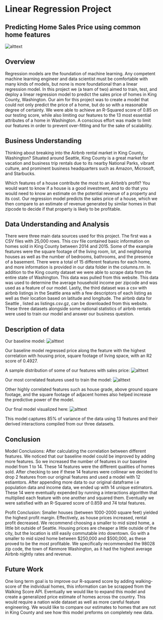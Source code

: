 # Linear Regression Project
## Predicting Home Sales Price using common home features

![alttext](https://i.ibb.co/s9r59x2/Seattle-Rainier-photo.jpg)

## Overview

Regression models are the foundation of machine learning. Any competent machine learning engineer and data scientist must be comfortable with many kinds of models, but none is more foundational than a linear regression model. In  this project we (a team of two) aimed to train, test, and deploy a linear regression model to predict the sales price of homes in King County, Washington. Our aim for this project was to create a model that could not only predict the price of a home, but do so with a reasonable degree of certainty. We were able to achieve an R-Squared score of 0.85 on our testing score, while also limiting our features to the 13 most essential attributes of a home in Washington. A conscious effort was made to limit our features in order to prevent over-fitting and for the sake of scalability. 

## Business Understanding

Thinking about breaking into the Airbnb rental market in King County, Washington?  Situated around Seattle, King County is a great market for vacation and business trip rentals due to its nearby National Parks, vibrant culture, and prominent business headquarters such as Amazon, Microsoft, and Starbucks.

Which features of a house contribute the most to an Airbnb’s profit? You would want to know if a house is a good investment, and to do that you would need to know an estimate on the potential revenue of a property and its cost. Our regression model predicts the sales price of a house, which we then compare to an estimate of revenue generated by similar homes in that zipcode to decide if that property is likely to be profitable.

## Data Understanding and Analysis

There were three main data sources used for this project. The first was a CSV files with 25,000 rows. This csv file contained basic information on homes sold in King County between 2014 and 2015. Some of the example features were the square footage of the living room, lot, and neighboring houses as well as the number of bedrooms, bathrooms, and the presence of a basement. There were a total of 15 different features for each home, and more information is provided in our data folder in the columns.rm. In addition to the King county dataset we were able to scrape data from the entire state of Washington. This data was pulled from this website.   This data was used to determine the average household income per zipcode and was used as a feature of our model. Lastly, the third dataset was a csv with airbnb listings in the Seattle area with a few descriptors of each listing as well as their location based on latitude and longitude. The airbnb data for Seattle , listed as listings.csv.gz, can be downloaded from this website. These three datasets alongside some national statistics of airbnb rentals were used to train our model and answer our business question. 
 
## Description of data

Our baseline model: 
![alttext](https://i.ibb.co/2gPCLmk/sales-price-sqft-living-model.png)

Our baseline model regressed price along the feature with the highest correlation with housing price, square footage of living space, with an R2 score of 0.4927.

A sample distribution of some of our features with sales price: 
![alttext](https://i.ibb.co/2vj881n/top-3-features.png)

Our most correlated features used to train the model: 
![alttext](https://i.ibb.co/hmGycdz/feature-correlation-heatmap.png)

Other highly correlated features such as house grade, above ground square footage, and the square footage of adjacent homes also helped increase the predictive power of the model.

Our final model visualized here: 
![alttext](https://i.ibb.co/SxqX2hV/model-final.png)

This model captures 85% of variance of the data using 13 features and their derived interactions compiled from our three datasets.

## Conclusion


Model Conclusions:
After calculating the correlation between different features. We noticed that our baseline model could be improved  by adding more features. So we increased the number of features in our baseline model from 1 to 14. These 14 features were the different qualities of homes sold. After checking to see if these 14 features were collinear we decided to drop 2 features from our original features and used a model with 12 estiamtors. After appending more data to our original dataframe i.e population data and income data, we ended up with 14 unique estimators. These 14 were eventually expended by running a interactions algorithm that multiplied each feature with one another and squared them. Eventually we were satisfied with an R-Squared score of 0.859 and 74 total features. 

Profit Conclusion:
Smaller houses (between 1000-2000 square feet) yielded the highest profit margin. Effectively, as house prices increased, rental profit decreased. We recommend choosing a smaller to mid sized home, a little bit outside of Seattle. Housing prices are cheaper a little outside of the city, but the location is still easily commutable into downtown. Go with a smaller to mid sized home between $250,000 and $500,000, as these proved to be the most profitable. We specifically recommended the 98028 zip code, the town of Kenmore Washington, as it had the highest average  Airbnb nightly rates and revenue. 

## Future Work

One long term goal is to improve our R-squared score by adding walking-score of the individual homes, this information can be scrapped from the Walking Score API. Eventually we would like to expand this model and create a generalized price estimate of homes across the country. This would require a nation wide dataset as well as more careful feature engineering. We would like to compare our estimates to homes that are not in King County and see how this model preforms on completely new data.   





